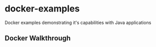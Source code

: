 # docker-examples
Docker examples demonstrating it's capabilities with Java applications

## Docker Walkthrough